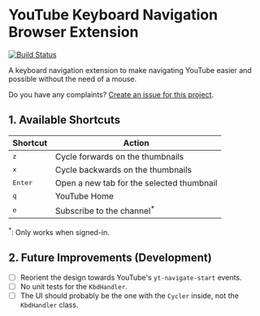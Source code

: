 # YouTube Keyboard Navigation Browser Extension

[![Build Status][travis_flag]][travis_page]

A keyboard navigation extension to make navigating YouTube easier and possible without the need of a mouse.

Do you have any complaints? [Create an issue for this project][issue_page].


[travis_page]: https://travis-ci.com/github/FanaroEngineering/youtube_kbd_nav
[travis_flag]: https://travis-ci.com/FanaroEngineering/youtube_kbd_nav.svg?branch=master
[issue_page]: https://github.com/FanaroEngineering/youtube_kbd_nav/issues

## 1. Available Shortcuts

| Shortcut         | Action                                    |
|------------------|-------------------------------------------|
| <kbd>z</kbd>     | Cycle forwards on the thumbnails          |
| <kbd>x</kbd>     | Cycle backwards on the thumbnails         |
| <kbd>Enter</kbd> | Open a new tab for the selected thumbnail |
| <kbd>q</kbd>     | YouTube Home                              |
| <kbd>e</kbd>     | Subscribe to the channel<sup>*</sup>      |

<sup>*</sup>: Only works when signed-in.

## 2. Future Improvements (Development)

- [ ] Reorient the design towards YouTube's `yt-navigate-start` events.
- [ ] No unit tests for the `KbdHandler`.
- [ ] The UI should probably be the one with the `Cycler` inside, not the `KbdHandler` class.